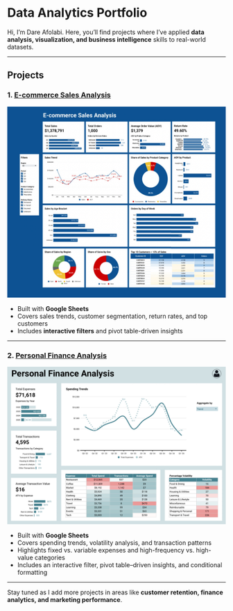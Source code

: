 # Data Analytics Portfolio  

 Hi, I’m Dare Afolabi. Here, you’ll find projects where I’ve applied **data analysis, visualization, and business intelligence** skills to real-world datasets.

---

## Projects

### 1. [E-commerce Sales Analysis](./ecommerce-sales-analysis)
![E-commerce Dashboard Screenshot](./ecommerce-sales-analysis/dashboard.jpg)  
- Built with **Google Sheets**  
- Covers sales trends, customer segmentation, return rates, and top customers  
- Includes **interactive filters** and pivot table-driven insights  

---

### 2. [Personal Finance Analysis](./personal-finance-analysis)
![E-commerce Dashboard Screenshot](./personal-finance-analysis/dashboard.jpg)
- Built with **Google Sheets** 
- Covers spending trends, volatility analysis, and transaction patterns  
- Highlights fixed vs. variable expenses and high-frequency vs. high-value categories  
- Includes an interactive filter, pivot table–driven insights, and conditional formatting

---

Stay tuned as I add more projects in areas like **customer retention, finance analytics, and marketing performance**.
